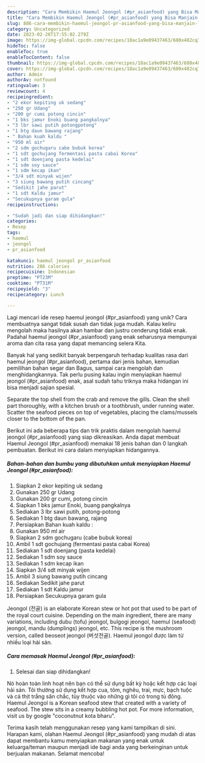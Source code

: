 ```yaml
---
description: "Cara Membikin Haemul Jeongol (#pr_asianfood) yang Bisa Manjain Lidah"
title: "Cara Membikin Haemul Jeongol (#pr_asianfood) yang Bisa Manjain Lidah"
slug: 886-cara-membikin-haemul-jeongol-pr-asianfood-yang-bisa-manjain-lidah
category: Uncategorized
date: 2023-02-26T17:55:02.279Z
image: https://img-global.cpcdn.com/recipes/18ac1a9e09437463/680x482cq70/haemul-jeongol-pr_asianfood-foto-resep-utama.jpg
hideToc: false
enableToc: true
enableTocContent: false
thumbnail: https://img-global.cpcdn.com/recipes/18ac1a9e09437463/680x482cq70/haemul-jeongol-pr_asianfood-foto-resep-utama.jpg
cover: https://img-global.cpcdn.com/recipes/18ac1a9e09437463/680x482cq70/haemul-jeongol-pr_asianfood-foto-resep-utama.jpg
author: Admin
authorAv: notfound
ratingvalue: 3
reviewcount: 4
recipeingredient:
- "2 ekor kepiting uk sedang"
- "250 gr Udang"
- "200 gr cumi potong cincin"
- "1 bks jamur Enoki buang pangkalnya"
- "3 lbr sawi putih potongpotong"
- "1 btg daun bawang rajang"
- " Bahan kuah kaldu "
- "950 ml air"
- "2 sdm gochugaru cabe bubuk korea"
- "1 sdt gochujang fermentasi pasta cabai Korea"
- "1 sdt doenjang pasta kedelai"
- "1 sdm soy sauce"
- "1 sdm kecap ikan"
- "3/4 sdt minyak wijen"
- "3 siung bawang putih cincang"
- "Sedikit jahe parut"
- "1 sdt Kaldu jamur"
- "Secukupnya garam gula"
recipeinstructions:

- "Sudah jadi dan siap dihidangkan!"
categories:
- Resep
tags:
- haemul
- jeongol
- pr_asianfood

katakunci: haemul jeongol pr_asianfood 
nutrition: 286 calories
recipecuisine: Indonesian
preptime: "PT23M"
cooktime: "PT31M"
recipeyield: "3"
recipecategory: Lunch

---
```





Lagi mencari ide resep haemul jeongol (#pr_asianfood) yang unik? Cara membuatnya sangat tidak susah dan tidak juga mudah. Kalau keliru mengolah maka hasilnya akan hambar dan justru cenderung tidak enak. Padahal haemul jeongol (#pr_asianfood) yang enak seharusnya mempunyai aroma dan cita rasa yang dapat memancing selera Kita.





Banyak hal yang sedikit banyak berpengaruh terhadap kualitas rasa dari haemul jeongol (#pr_asianfood), pertama dari jenis bahan, kemudian pemilihan bahan segar dan Bagus, sampai cara mengolah dan menghidangkannya. Tak perlu pusing kalau ingin menyiapkan haemul jeongol (#pr_asianfood) enak,      asal sudah tahu triknya maka hidangan ini bisa menjadi sajian spesial.














Separate the top shell from the crab and remove the gills. Clean the shell part thoroughly, with a kitchen brush or a toothbrush, under running water. Scatter the seafood pieces on top of vegetables, placing the clams/mussels closer to the bottom of the pan.






Berikut ini ada beberapa tips dan trik praktis dalam mengolah haemul jeongol (#pr_asianfood) yang siap dikreasikan. Anda dapat membuat Haemul Jeongol (#pr_asianfood) memakai 18 jenis bahan dan 0 langkah pembuatan. Berikut ini cara dalam menyiapkan hidangannya.

<!--inarticleads1-->

##### Bahan-bahan dan bumbu yang dibutuhkan untuk menyiapkan Haemul Jeongol (#pr_asianfood):

1. Siapkan 2 ekor kepiting uk sedang
1. Gunakan 250 gr Udang
1. Gunakan 200 gr cumi, potong cincin
1. Siapkan 1 bks jamur Enoki, buang pangkalnya
1. Sediakan 3 lbr sawi putih, potong-potong
1. Sediakan 1 btg daun bawang, rajang
1. Persiapkan  Bahan kuah kaldu :
1. Gunakan 950 ml air
1. Siapkan 2 sdm gochugaru (cabe bubuk korea)
1. Ambil 1 sdt gochujang (fermentasi pasta cabai Korea)
1. Sediakan 1 sdt doenjang (pasta kedelai)
1. Sediakan 1 sdm soy sauce
1. Sediakan 1 sdm kecap ikan
1. Siapkan 3/4 sdt minyak wijen
1. Ambil 3 siung bawang putih cincang
1. Sediakan Sedikit jahe parut
1. Sediakan 1 sdt Kaldu jamur
1. Persiapkan Secukupnya garam gula


Jeongol (전골) is an elaborate Korean stew or hot pot that used to be part of the royal court cuisine. Depending on the main ingredient, there are many variations, including dubu (tofu) jeongol, bulgogi jeongol, haemul (seafood) jeongol, mandu (dumplings) jeongol, etc. This recipe is the mushroom version, called beoseot jeongol (버섯전골). Haemul jeongol được làm từ nhiều loại hải sản. 

<!--inarticleads2-->

##### Cara memasak Haemul Jeongol (#pr_asianfood):


1. Selesai dan siap dihidangkan!

Nó hoàn toàn linh hoạt nên bạn có thể sử dụng bất kỳ hoặc kết hợp các loại hải sản. Tôi thường sử dụng kết hợp cua, tôm, nghêu, trai, mực, bạch tuộc và cá thịt trắng săn chắc, tùy thuộc vào những gì tôi có trong tủ đông. Haemul Jeongol is a Korean seafood stew that created with a variety of seafood. The stew sits in a creamy bubbling hot pot. For more information, visit us by google &#34;coconutnut kota bharu&#34;. 

Terima kasih telah menggunakan resep yang kami tampilkan di sini. Harapan kami, olahan Haemul Jeongol (#pr_asianfood) yang mudah di atas dapat membantu kamu menyiapkan makanan yang enak untuk keluarga/teman maupun menjadi ide bagi anda yang berkeinginan untuk berjualan makanan. Selamat mencoba!
